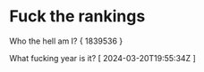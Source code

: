 # Fuck the rankings

Who the hell am I?
{ 1839536 }

What fucking year is it?
[ 2024-03-20T19:55:34Z ]
